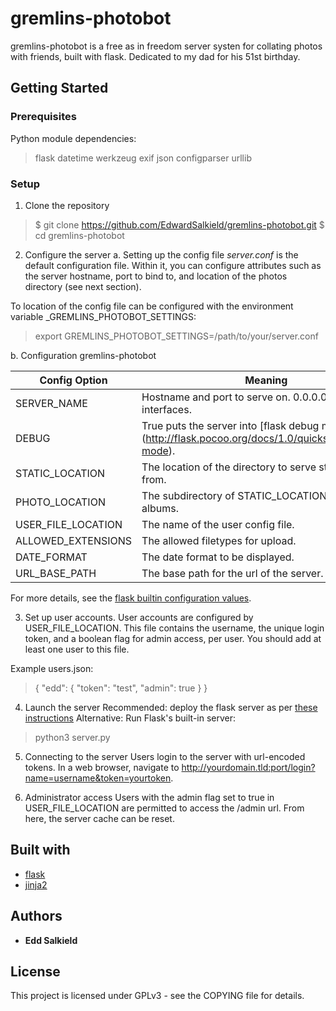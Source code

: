# gremlins-photobot
gremlins-photobot is a free as in freedom server systen for collating photos with friends, built with flask.
Dedicated to my dad for his 51st birthday.


## Getting Started
### Prerequisites
Python module dependencies:
> flask
> datetime
> werkzeug
> exif
> json
> configparser
> urllib


### Setup
1. Clone the repository
> $ git clone https://github.com/EdwardSalkield/gremlins-photobot.git
> $ cd gremlins-photobot

2. Configure the server
  a. Setting up the config file
_server.conf_ is the default configuration file. Within it, you can configure attributes such as the server hostname, port to bind to, and location of the photos directory (see next section).

To location of the config file can be configured with the environment variable _GREMLINS\_PHOTOBOT\_SETTINGS:
> export GREMLINS\_PHOTOBOT\_SETTINGS=/path/to/your/server.conf

  b. Configuration
gremlins-photobot

Config Option | Meaning
------------- | -------
SERVER_NAME | Hostname and port to serve on. 0.0.0.0 for all interfaces.
DEBUG | True puts the server into [flask debug mode] (http://flask.pocoo.org/docs/1.0/quickstart/#debug-mode).
STATIC_LOCATION | The location of the directory to serve static files from.
PHOTO_LOCATION | The subdirectory of STATIC_LOCATION to store albums.
USER_FILE_LOCATION | The name of the user config file.
ALLOWED_EXTENSIONS | The allowed filetypes for upload.
DATE_FORMAT | The date format to be displayed.
URL_BASE_PATH | The base path for the url of the server.

For more details, see the [flask builtin configuration values](http://flask.pocoo.org/docs/0.12/config/#builtin-configuration-values).


3. Set up user accounts.
User accounts are configured by USER_FILE_LOCATION. This file contains the username, the unique login token, and a boolean flag for admin access, per user.
You should add at least one user to this file.

Example users.json:
>{
>        "edd": {
>                "token": "test",
>                "admin": true
>        }
>}


4. Launch the server
Recommended: deploy the flask server as per [these instructions](http://flask.pocoo.org/docs/0.12/deploying/)
Alternative: Run Flask's built-in server:
> python3 server.py


5. Connecting to the server
Users login to the server with url-encoded tokens. In a web browser, navigate to http://yourdomain.tld:port/login?name=username&token=yourtoken.


6. Administrator access
Users with the admin flag set to true in USER_FILE_LOCATION are permitted to access the /admin url.
From here, the server cache can be reset.


## Built with
* [flask](https://github.com/pallets/flask)
* [jinja2](https://github.com/pallets/jinja)


## Authors
* **Edd Salkield**


## License
This project is licensed under GPLv3 - see the COPYING file for details.
